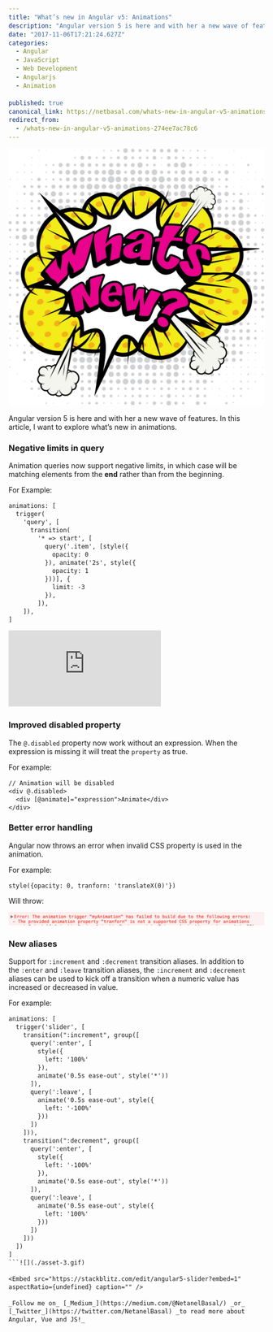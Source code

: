```yaml
---
title: "What’s new in Angular v5: Animations"
description: "Angular version 5 is here and with her a new wave of features. In this article, I want to explore what’s new in animations. Animation queries now support negative limits, in which case will be…"
date: "2017-11-06T17:21:24.627Z"
categories: 
  - Angular
  - JavaScript
  - Web Development
  - Angularjs
  - Animation

published: true
canonical_link: https://netbasal.com/whats-new-in-angular-v5-animations-274ee7ac78c6
redirect_from:
  - /whats-new-in-angular-v5-animations-274ee7ac78c6
---
```


![](./asset-1.jpeg)

Angular version 5 is here and with her a new wave of features. In this article, I want to explore what’s new in animations.

### Negative limits in query

Animation queries now support negative limits, in which case will be matching elements from the **end** rather than from the beginning.

For Example:

```
animations: [
  trigger(
    'query', [
      transition(
        '* => start', [
          query('.item', [style({
            opacity: 0
          }), animate('2s', style({
            opacity: 1
          }))], {
            limit: -3
          }),
        ]),
    ]),
]
```

<Embed src="https://stackblitz.com/edit/angular5-limit?embed=1" aspectRatio={undefined} caption="" />

### Improved disabled property

The `@.disabled` property now work without an expression. When the expression is missing it will treat the `property` as true.

For example:

```
// Animation will be disabled
<div @.disabled>
  <div [@animate]="expression">Animate</div>
</div>
```

### Better error handling

Angular now throws an error when invalid CSS property is used in the animation.

For example:

```
style({opacity: 0, tranforn: 'translateX(0)'})
```

Will throw:

![console](./asset-2.png)

### New aliases

Support for `:increment` and `:decrement` transition aliases. In addition to the `:enter` and `:leave` transition aliases, the `:increment` and `:decrement` aliases can be used to kick off a transition when a numeric value has increased or decreased in value.

For example:

```
animations: [
  trigger('slider', [
    transition(":increment", group([
      query(':enter', [
        style({
          left: '100%'
        }),
        animate('0.5s ease-out', style('*'))
      ]),
      query(':leave', [
        animate('0.5s ease-out', style({
          left: '-100%'
        }))
      ])
    ])),
    transition(":decrement", group([
      query(':enter', [
        style({
          left: '-100%'
        }),
        animate('0.5s ease-out', style('*'))
      ]),
      query(':leave', [
        animate('0.5s ease-out', style({
          left: '100%'
        }))
      ])
    ]))
  ])
]
```![](./asset-3.gif)

<Embed src="https://stackblitz.com/edit/angular5-slider?embed=1" aspectRatio={undefined} caption="" />

_Follow me on_ [_Medium_](https://medium.com/@NetanelBasal/) _or_ [_Twitter_](https://twitter.com/NetanelBasal) _to read more about Angular, Vue and JS!_
